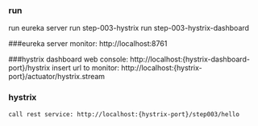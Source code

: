 ### run
run eureka server
run step-003-hystrix
run step-003-hystrix-dashboard

###eureka server
    monitor: http://localhost:8761

###hystrix dashboard
    web console: http://localhost:{hystrix-dashboard-port}/hystrix
    insert url to monitor: http://localhost:{hystrix-port}/actuator/hystrix.stream
 
### hystrix    
    call rest service: http://localhost:{hystrix-port}/step003/hello
